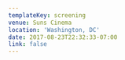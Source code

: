 ```yaml
---
templateKey: screening
venue: Suns Cinema
location: 'Washington, DC'
date: 2017-08-23T22:32:33-07:00
link: false
---
```



